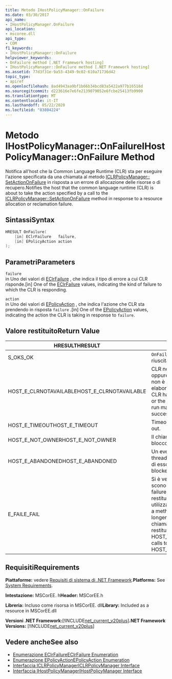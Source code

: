 ```yaml
---
title: Metodo IHostPolicyManager::OnFailure
ms.date: 03/30/2017
api_name:
- IHostPolicyManager.OnFailure
api_location:
- mscoree.dll
api_type:
- COM
f1_keywords:
- IHostPolicyManager::OnFailure
helpviewer_keywords:
- OnFailure method [.NET Framework hosting]
- IHostPolicyManager::OnFailure method [.NET Framework hosting]
ms.assetid: 77d3f31e-9a53-4349-9c02-610a71736d42
topic_type:
- apiref
ms.openlocfilehash: 8ad4943aa9bf1b66b34bcd83a5422a977b16518d
ms.sourcegitcommit: d223616e7e6fe2139079052e6fcbe25413fb9900
ms.translationtype: MT
ms.contentlocale: it-IT
ms.lasthandoff: 05/22/2020
ms.locfileid: "83804224"
---
```

# <a name="ihostpolicymanageronfailure-method"></a><span data-ttu-id="b28d7-102">Metodo IHostPolicyManager::OnFailure</span><span class="sxs-lookup"><span data-stu-id="b28d7-102">IHostPolicyManager::OnFailure Method</span></span>
<span data-ttu-id="b28d7-103">Notifica all'host che la Common Language Runtime (CLR) sta per eseguire l'azione specificata da una chiamata al metodo [ICLRPolicyManager:: SetActionOnFailure](iclrpolicymanager-setactiononfailure-method.md) in risposta a un errore di allocazione delle risorse o di recupero.</span><span class="sxs-lookup"><span data-stu-id="b28d7-103">Notifies the host that the common language runtime (CLR) is about to take the action specified by a call to the [ICLRPolicyManager::SetActionOnFailure](iclrpolicymanager-setactiononfailure-method.md) method in response to a resource allocation or reclamation failure.</span></span>  
  
## <a name="syntax"></a><span data-ttu-id="b28d7-104">Sintassi</span><span class="sxs-lookup"><span data-stu-id="b28d7-104">Syntax</span></span>  
  
```cpp  
HRESULT OnFailure(  
    [in] EClrFailure   failure,  
    [in] EPolicyAction action  
);  
```  
  
## <a name="parameters"></a><span data-ttu-id="b28d7-105">Parametri</span><span class="sxs-lookup"><span data-stu-id="b28d7-105">Parameters</span></span>  
 `failure`  
 <span data-ttu-id="b28d7-106">in Uno dei valori di [EClrFailure](eclrfailure-enumeration.md) , che indica il tipo di errore a cui CLR risponde.</span><span class="sxs-lookup"><span data-stu-id="b28d7-106">[in] One of the [EClrFailure](eclrfailure-enumeration.md) values, indicating the kind of failure to which the CLR is responding.</span></span>  
  
 `action`  
 <span data-ttu-id="b28d7-107">in Uno dei valori di [EPolicyAction](epolicyaction-enumeration.md) , che indica l'azione che CLR sta prendendo in risposta `failure` .</span><span class="sxs-lookup"><span data-stu-id="b28d7-107">[in] One of the [EPolicyAction](epolicyaction-enumeration.md) values, indicating the action the CLR is taking in response to `failure`.</span></span>  
  
## <a name="return-value"></a><span data-ttu-id="b28d7-108">Valore restituito</span><span class="sxs-lookup"><span data-stu-id="b28d7-108">Return Value</span></span>  
  
|<span data-ttu-id="b28d7-109">HRESULT</span><span class="sxs-lookup"><span data-stu-id="b28d7-109">HRESULT</span></span>|<span data-ttu-id="b28d7-110">Descrizione</span><span class="sxs-lookup"><span data-stu-id="b28d7-110">Description</span></span>|  
|-------------|-----------------|  
|<span data-ttu-id="b28d7-111">S_OK</span><span class="sxs-lookup"><span data-stu-id="b28d7-111">S_OK</span></span>|<span data-ttu-id="b28d7-112">`OnFailure`la restituzione è riuscita.</span><span class="sxs-lookup"><span data-stu-id="b28d7-112">`OnFailure` returned successfully.</span></span>|  
|<span data-ttu-id="b28d7-113">HOST_E_CLRNOTAVAILABLE</span><span class="sxs-lookup"><span data-stu-id="b28d7-113">HOST_E_CLRNOTAVAILABLE</span></span>|<span data-ttu-id="b28d7-114">CLR non è stato caricato in un processo oppure CLR si trova in uno stato in cui non è possibile eseguire codice gestito o elaborare la chiamata correttamente.</span><span class="sxs-lookup"><span data-stu-id="b28d7-114">The CLR has not been loaded into a process, or the CLR is in a state in which it cannot run managed code or process the call successfully.</span></span>|  
|<span data-ttu-id="b28d7-115">HOST_E_TIMEOUT</span><span class="sxs-lookup"><span data-stu-id="b28d7-115">HOST_E_TIMEOUT</span></span>|<span data-ttu-id="b28d7-116">Timeout della chiamata.</span><span class="sxs-lookup"><span data-stu-id="b28d7-116">The call timed out.</span></span>|  
|<span data-ttu-id="b28d7-117">HOST_E_NOT_OWNER</span><span class="sxs-lookup"><span data-stu-id="b28d7-117">HOST_E_NOT_OWNER</span></span>|<span data-ttu-id="b28d7-118">Il chiamante non è il proprietario del blocco.</span><span class="sxs-lookup"><span data-stu-id="b28d7-118">The caller does not own the lock.</span></span>|  
|<span data-ttu-id="b28d7-119">HOST_E_ABANDONED</span><span class="sxs-lookup"><span data-stu-id="b28d7-119">HOST_E_ABANDONED</span></span>|<span data-ttu-id="b28d7-120">Un evento è stato annullato mentre un thread bloccato o Fiber era in attesa su di esso.</span><span class="sxs-lookup"><span data-stu-id="b28d7-120">An event was canceled while a blocked thread or fiber was waiting on it.</span></span>|  
|<span data-ttu-id="b28d7-121">E_FAIL</span><span class="sxs-lookup"><span data-stu-id="b28d7-121">E_FAIL</span></span>|<span data-ttu-id="b28d7-122">Si è verificato un errore irreversibile sconosciuto.</span><span class="sxs-lookup"><span data-stu-id="b28d7-122">An unknown catastrophic failure occurred.</span></span> <span data-ttu-id="b28d7-123">Quando un metodo restituisce E_FAIL, CLR non è più utilizzabile all'interno del processo.</span><span class="sxs-lookup"><span data-stu-id="b28d7-123">When a method returns E_FAIL, the CLR is no longer usable within the process.</span></span> <span data-ttu-id="b28d7-124">Le chiamate successive ai metodi di hosting restituiscono HOST_E_CLRNOTAVAILABLE.</span><span class="sxs-lookup"><span data-stu-id="b28d7-124">Subsequent calls to hosting methods return HOST_E_CLRNOTAVAILABLE.</span></span>|  
  
## <a name="requirements"></a><span data-ttu-id="b28d7-125">Requisiti</span><span class="sxs-lookup"><span data-stu-id="b28d7-125">Requirements</span></span>  
 <span data-ttu-id="b28d7-126">**Piattaforme:** vedere [Requisiti di sistema di .NET Framework](../../get-started/system-requirements.md).</span><span class="sxs-lookup"><span data-stu-id="b28d7-126">**Platforms:** See [System Requirements](../../get-started/system-requirements.md).</span></span>  
  
 <span data-ttu-id="b28d7-127">**Intestazione:** MSCorEE. h</span><span class="sxs-lookup"><span data-stu-id="b28d7-127">**Header:** MSCorEE.h</span></span>  
  
 <span data-ttu-id="b28d7-128">**Libreria:** Incluso come risorsa in MSCorEE. dll</span><span class="sxs-lookup"><span data-stu-id="b28d7-128">**Library:** Included as a resource in MSCorEE.dll</span></span>  
  
 <span data-ttu-id="b28d7-129">**Versioni .NET Framework:**[!INCLUDE[net_current_v20plus](../../../../includes/net-current-v20plus-md.md)]</span><span class="sxs-lookup"><span data-stu-id="b28d7-129">**.NET Framework Versions:** [!INCLUDE[net_current_v20plus](../../../../includes/net-current-v20plus-md.md)]</span></span>  
  
## <a name="see-also"></a><span data-ttu-id="b28d7-130">Vedere anche</span><span class="sxs-lookup"><span data-stu-id="b28d7-130">See also</span></span>

- [<span data-ttu-id="b28d7-131">Enumerazione EClrFailure</span><span class="sxs-lookup"><span data-stu-id="b28d7-131">EClrFailure Enumeration</span></span>](eclrfailure-enumeration.md)
- [<span data-ttu-id="b28d7-132">Enumerazione EPolicyAction</span><span class="sxs-lookup"><span data-stu-id="b28d7-132">EPolicyAction Enumeration</span></span>](epolicyaction-enumeration.md)
- [<span data-ttu-id="b28d7-133">Interfaccia ICLRPolicyManager</span><span class="sxs-lookup"><span data-stu-id="b28d7-133">ICLRPolicyManager Interface</span></span>](iclrpolicymanager-interface.md)
- [<span data-ttu-id="b28d7-134">Interfaccia IHostPolicyManager</span><span class="sxs-lookup"><span data-stu-id="b28d7-134">IHostPolicyManager Interface</span></span>](ihostpolicymanager-interface.md)

